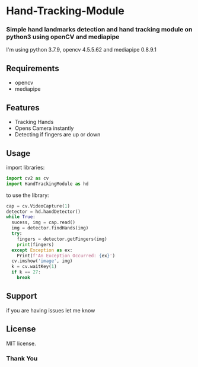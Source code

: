 # Hand-Tracking-Module
### Simple hand landmarks detection and hand tracking module on python3 using openCV and mediapipe
I'm using python 3.7.9, opencv 4.5.5.62 and mediapipe 0.8.9.1

## Requirements
* opencv
* mediapipe

## Features
* Tracking Hands
* Opens Camera instantly
* Detecting if fingers are up or down

## Usage
import libraries:
```python
import cv2 as cv
import HandTrackingModule as hd
```
to use the library:
```python
cap = cv.VideoCapture(1)
detector = hd.handDetector()
while True:
  sucess, img = cap.read()
  img = detector.findHands(img)
  try:
    fingers = detector.getFingers(img)
    print(fingers)
  except Exception as ex:
    Print(f'An Exception Occurred: {ex}')
  cv.imshow('image', img)
  k = cv.waitKey(1)
  if k == 27:
    break
```

## Support
if you are having issues let me know

## License
MIT license.

### Thank You
